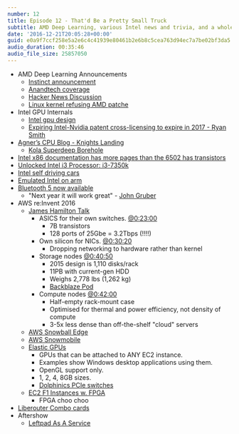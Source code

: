 ```yaml
---
number: 12
title: Episode 12 - That'd Be a Pretty Small Truck
subtitle: AMD Deep Learning, various Intel news and trivia, and a whole swathe of new AWS products.
date: '2016-12-21T20:05:28+00:00'
guid: e0a9f7ccf258e5a2e6c4c41939e80461b2e6b8c5cea763d94ec7a7be02bf3da5
audio_duration: 00:35:46
audio_file_size: 25857050
---
```


* AMD Deep Learning Announcements
  * [Instinct announcement](http://radeon.com/en-us/instinct/)
  * [Anandtech coverage](http://www.anandtech.com/show/10905/amd-announces-radeon-instinct-deep-learning-2017)
  * [Hacker News Discussion](https://news.ycombinator.com/item?id=13159943)
  * [Linux kernel refusing AMD patche](https://lists.freedesktop.org/archives/dri-devel/2016-December/126516.html)
* Intel GPU Internals
  * [Intel gpu design](https://software.intel.com/sites/default/files/managed/89/92/Intel-Graphics-Architecture-ISA-and-microarchitecture.pdf )
  * [Expiring Intel-Nvidia patent cross-licensing to expire in 2017 - Ryan Smith](https://twitter.com/RyanSmithAT/status/806212965129011200)
* [Agner’s CPU Blog - Knights Landing](http://agner.org/optimize/blog/read.php?i=761)
  * [Kola Superdeep Borehole](https://en.wikipedia.org/wiki/Kola_Superdeep_Borehole)
* [Intel x86 documentation has more pages than the 6502 has transistors](http://www.righto.com/2013/09/intel-x86-documentation-has-more-pages.html)
* [Unlocked Intel i3 Processor: i3-7350k](http://hexus.net/tech/news/cpu/99700-purported-intel-kaby-lake-core-i3-7350k-benchmarks-emerge/)
* [Intel self driving cars](http://www.anandtech.com/show/10872/intel-forms-new-group-for-autonomous-vehicles-and-announces-250m-investment)
* [Emulated Intel on arm](http://www.anandtech.com/show/10889/microsoft-and-qualcomm-bring-windows-10-to-snapdragon-processors)
* [Bluetooth 5 now available](https://www.bluetooth.com/news/pressreleases/2016/12/07/bluetooth-5-now-available)
  * "Next year it will work great" - [John Gruber](http://daringfireball.net/linked/2016/12/07/bluetooth)
* AWS re:Invent 2016
  * [James Hamilton Talk](https://www.youtube.com/watch?v=AyOAjFNPAbA)
    * ASICS for their own switches. [@0:23:00](https://youtu.be/AyOAjFNPAbA?t=1380)
      * 7B transistors
      * 128 ports of 25Gbe = 3.2Tbps (!!!!)
    * Own silicon for NICs. [@0:30:20](https://youtu.be/AyOAjFNPAbA?t=1820)
      * Dropping networking to hardware rather than kernel
    * Storage nodes [@0:40:50](https://youtu.be/AyOAjFNPAbA?t=2450)
      * 2015 design is 1,110 disks/rack
      * 11PB with current-gen HDD
      * Weighs 2,778 lbs (1,262 kg)
      * [Backblaze Pod](https://www.backblaze.com/blog/open-source-data-storage-server/)
    * Compute nodes [@0:42:00](https://youtu.be/AyOAjFNPAbA?t=2520)
      * Half-empty rack-mount case
      * Optimised for thermal and power efficiency, not density of compute
      * 3-5x less dense than off-the-shelf "cloud" servers
  * [AWS Snowball Edge](https://aws.amazon.com/blogs/aws/aws-snowball-edge-more-storage-local-endpoints-lambda-functions/)
  * [AWS Snowmobile](https://aws.amazon.com/blogs/aws/aws-snowmobile-move-exabytes-of-data-to-the-cloud-in-weeks/)
  * [Elastic GPUs](https://aws.amazon.com/blogs/aws/in-the-work-amazon-ec2-elastic-gpus/)
    * GPUs that can be attached to ANY EC2 instance.
    * Examples show Windows desktop applications using them.
    * OpenGL support only.
    * 1, 2, 4, 8GB sizes.
    * [Dolphinics PCIe switches](http://www.dolphinics.com/products/pent-dxseries-dxs410.html)
  * [EC2 F1 Instances w. FPGA](https://aws.amazon.com/blogs/aws/ec2-instance-type-update-t2-r4-f1-elastic-gpus-i3-c5/)
    * FPGA choo choo
* [Liberouter Combo cards](https://www.liberouter.org/technologies/cards/)
* Aftershow
  * [Leftpad As A Service](http://left-pad.io/)
